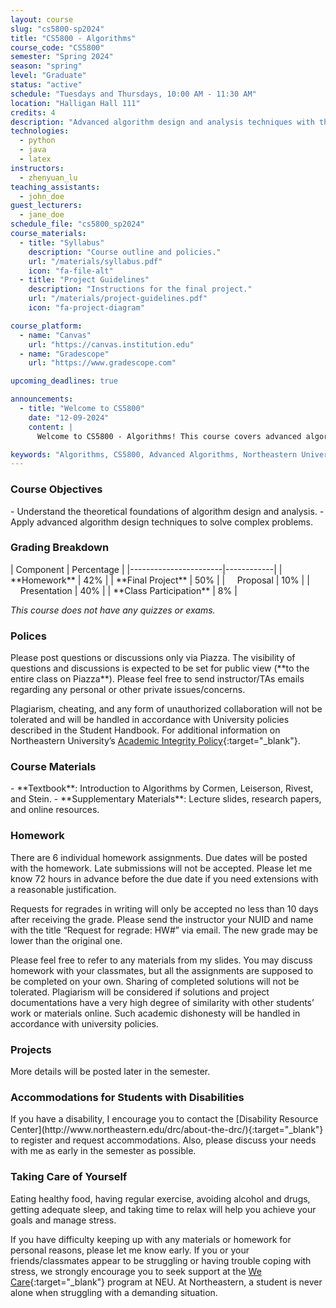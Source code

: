 ```yaml
---
layout: course
slug: "cs5800-sp2024"
title: "CS5800 - Algorithms"
course_code: "CS5800"
semester: "Spring 2024"
season: "spring"
level: "Graduate"
status: "active"
schedule: "Tuesdays and Thursdays, 10:00 AM - 11:30 AM"
location: "Halligan Hall 111"
credits: 4
description: "Advanced algorithm design and analysis techniques with theoretical foundations and practical applications."
technologies:
  - python
  - java
  - latex
instructors:
  - zhenyuan_lu
teaching_assistants:
  - john_doe
guest_lecturers:
  - jane_doe
schedule_file: "cs5800_sp2024"
course_materials:
  - title: "Syllabus"
    description: "Course outline and policies."
    url: "/materials/syllabus.pdf"
    icon: "fa-file-alt"
  - title: "Project Guidelines"
    description: "Instructions for the final project."
    url: "/materials/project-guidelines.pdf"
    icon: "fa-project-diagram"

course_platform: 
  - name: "Canvas"
    url: "https://canvas.institution.edu"
  - name: "Gradescope"
    url: "https://www.gradescope.com"

upcoming_deadlines: true

announcements:
  - title: "Welcome to CS5800"
    date: "12-09-2024"
    content: |
      Welcome to CS5800 - Algorithms! This course covers advanced algorithm design and analysis techniques with theoretical foundations and practical applications. The course is designed for graduate students with a strong background in computer science and mathematics. Please refer to the course syllabus for more information.

keywords: "Algorithms, CS5800, Advanced Algorithms, Northeastern University"
---
```




<div class="mb-8">
  <h3 class="text-2xl font-bold mb-4">Course Objectives</h3>
  <div class="bg-white rounded-xl p-6 shadow-sm" markdown='1'>
- Understand the theoretical foundations of algorithm design and analysis.
- Apply advanced algorithm design techniques to solve complex problems.
  </div>
</div>

<div class="mb-8">
<h3 class="text-2xl font-bold mb-4">Grading Breakdown</h3>
<div class="max-w-md">
  <div class="bg-white rounded-xl p-6 shadow-sm" markdown='1'>
| Component             | Percentage |
|-----------------------|------------|
| **Homework**          | 42%        |
| **Final Project**     | 50%        |
| &nbsp;&nbsp;&nbsp;&nbsp;Proposal   | 10%        |
| &nbsp;&nbsp;&nbsp;&nbsp;Presentation | 40%        |
| **Class Participation** | 8%       |

*This course does not have any quizzes or exams.*
    </div>
  </div>
</div>


<div class="mb-8">
<h3 class="text-2xl font-bold mb-4">Polices</h3>
  <div class="bg-white rounded-xl p-6 shadow-sm" markdown='1'>
Please post questions or discussions only via Piazza. The visibility of questions and discussions is expected to be set for public view (**to the entire class on Piazza**). Please feel free to send instructor/TAs emails regarding any personal or other private issues/concerns.

Plagiarism, cheating, and any form of unauthorized collaboration will not be tolerated and will be handled in accordance with University policies described in the Student Handbook. For additional information on Northeastern University’s [Academic Integrity Policy](http://www.northeastern.edu/osccr/academic-integrity-policy/){:target="_blank"}.
  </div>
</div>


<div class="mb-8">
<h3 class="text-2xl font-bold mb-4">Course Materials</h3>
  <div class="bg-white rounded-xl p-6 shadow-sm" markdown='1'>
- **Textbook**: Introduction to Algorithms by Cormen, Leiserson, Rivest, and Stein.
- **Supplementary Materials**: Lecture slides, research papers, and online resources.
  </div>
</div>
  

<div class="mb-8">
<h3 class="text-2xl font-bold mb-4">Homework</h3>
  <div class="bg-white rounded-xl p-6 shadow-sm" markdown='1'>
There are 6 individual homework assignments. Due dates will be posted with the homework. Late submissions will not be accepted. Please let me know 72 hours in advance before the due date if you need extensions with a reasonable justification.

Requests for regrades in writing will only be accepted no less than 10 days after receiving the grade. Please send the instructor your NUID and name with the title “Request for regrade: HW#” via email. The new grade may be lower than the original one.

Please feel free to refer to any materials from my slides. You may discuss homework with your classmates, but all the assignments are supposed to be completed on your own. Sharing of completed solutions will not be tolerated. Plagiarism will be considered if solutions and project documentations have a very high degree of similarity with other students’ work or materials online. Such academic dishonesty will be handled in accordance with university policies.

  </div>
</div>


<div class="mb-8">
<h3 class="text-2xl font-bold mb-4">Projects</h3>
  <div class="bg-white rounded-xl p-6 shadow-sm" markdown='1'>
More details will be posted later in the semester.
  </div>
</div>

<div class="mb-8">
<h3 class="text-2xl font-bold mb-4">Accommodations for Students with Disabilities</h3>
  <div class="bg-white rounded-xl p-6 shadow-sm" markdown='1'>
If you have a disability, I encourage you to contact the [Disability Resource Center](http://www.northeastern.edu/drc/about-the-drc/){:target="_blank"} to register and request accommodations. Also, please discuss your needs with me as early in the semester as possible.
  </div>
</div>


<div class="mb-8">
<h3 class="text-2xl font-bold mb-4">Taking Care of Yourself</h3>
  <div class="bg-white rounded-xl p-6 shadow-sm" markdown='1'>
Eating healthy food, having regular exercise, avoiding alcohol and drugs, getting adequate sleep, and taking time to relax will help you achieve your goals and manage stress.

If you have difficulty keeping up with any materials or homework for personal reasons, please let me know early. If you or your friends/classmates appear to be struggling or having trouble coping with stress, we strongly encourage you to seek support at the [We Care](https://studentlife.northeastern.edu/we-care/){:target="_blank"} program at NEU. At Northeastern, a student is never alone when struggling with a demanding situation.

  </div>
</div>


